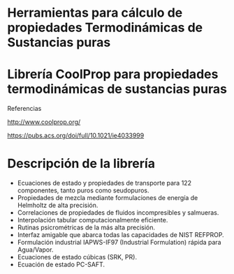 # Herramientas para cálculo de propiedades Termodinámicas de Sustancias puras

# Librería CoolProp para propiedades termodinámicas de sustancias puras

Referencias

http://www.coolprop.org/

https://pubs.acs.org/doi/full/10.1021/ie4033999

# Descripción de la librería
- Ecuaciones de estado y propiedades de transporte para 122 componentes, tanto puros como seudopuros.
- Propiedades de mezcla mediante formulaciones de energía de Helmholtz de alta precisión.
- Correlaciones de propiedades de fluidos incompresibles y salmueras.
- Interpolación tabular computacionalmente eficiente.
- Rutinas psicrométricas de la más alta precisión.
- Interfaz amigable que abarca todas las capacidades de NIST REFPROP.
- Formulación industrial IAPWS-IF97 (Industrial Formulation) rápida para Agua/Vapor.
- Ecuaciones de estado cúbicas (SRK, PR).
- Ecuación de estado PC-SAFT.
